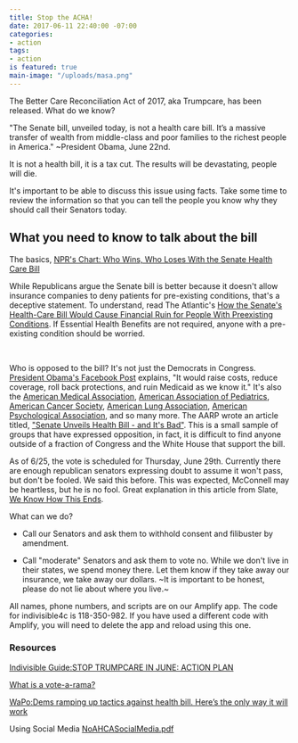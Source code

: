 ```yaml
---
title: Stop the ACHA!
date: 2017-06-11 22:40:00 -07:00
categories:
- action
tags:
- action
is featured: true
main-image: "/uploads/masa.png"
---
```


The Better Care Reconciliation Act of 2017, aka Trumpcare, has been released. What do we know?

"The Senate bill, unveiled today, is not a health care bill. It’s a massive transfer of wealth from middle-class and poor families to the richest people in America." ~President Obama, June 22nd.

It is not a health bill, it is a tax cut.
The results will be devastating, people will die.

It's important to be able to discuss this issue using facts. Take some time to review the information so that you can tell the people you know why they should call their Senators today.

## What you need to know to talk about the bill

The basics, [NPR's Chart: Who Wins, Who Loses With the Senate Health Care Bill](http://www.npr.org/sections/health-shots/2017/06/22/533942041/who-wins-who-loses-with-senate-health-care-bill)
<br>

While Republicans argue the Senate bill is better because it doesn't allow insurance companies to deny patients for pre-existing conditions, that's a deceptive statement. To understand, read The Atlantic's [How the Senate's Health-Care Bill Would Cause Financial Ruin for People With Preexisting Conditions](https://www.theatlantic.com/business/archive/2017/06/ahca-senate-bill-preexisting-conditions/531375/). If Essential Health Benefits are not required, anyone with a pre-existing condition should be worried.

<br>

Who is opposed to the bill? It's not just the Democrats in Congress. [President Obama's Facebook Post](https://www.facebook.com/barackobama/posts/10154996557026749) explains, "It would raise costs, reduce coverage, roll back protections, and ruin Medicaid as we know it." It's also the [American Medical Association](https://www.ama-assn.org/ama-health-reform-vision), [American Association of Pediatrics](https://www.aap.org/en-us/about-the-aap/aap-press-room/Pages/SenateHealthCareBill.aspx), [American Cancer Society](https://www.acscan.org/releases/patients-would-pay-more-less-coverage-under-senate-health-bill), [American Lung Association](http://www.lung.org/about-us/media/press-releases/ALA-Urges-Senate-to-Oppose-Healthcare-Bill.html?referrer=http://www.businessinsider.com/senate-republican-health-care-plan-slammed-by-doctors-and-patient-advocates-2017-6), [American Psychological Association](http://www.apa.org/news/press/releases/2017/06/better-care-reconciliation.aspx), and so many more. The AARP wrote an article titled, ["Senate Unveils Health Bill - and It's Bad"](http://www.aarp.org/politics-society/advocacy/info-2017/senate-health-care-bill.html?intcmp=AE-HP-FLXSLDR-SLIDE1). This is a small sample of groups that have expressed opposition, in fact, it is difficult to find anyone outside of a fraction of Congress and the White House that support the bill.

As of 6/25, the vote is scheduled for Thursday, June 29th. Currently there are enough republican senators expressing doubt to assume it won't pass, but don't be fooled. We said this before. This was expected, McConnell may be heartless, but he is no fool. Great explanation in this article from Slate, [We Know How This Ends](http://www.slate.com/articles/news_and_politics/politics/2017/06/trumpcare_is_right_where_republicans_want_it.html).

What can we do?
* Call our Senators and ask them to withhold consent and filibuster by amendment.

* Call "moderate" Senators and ask them to vote no. While we don't live in their states, we spend money there. Let them know if they take away our insurance, we take away our dollars. ~It is important to be honest, please do not lie about where you live.~

All names, phone numbers, and scripts are on our Amplify app. The code for indivisible4c is 118-350-982. If you have used a different code with Amplify, you will need to delete the app and reload using this one.

### Resources

[Indivisible Guide:STOP TRUMPCARE IN JUNE: ACTION PLAN](https://www.indivisibleguide.com/resource/stop-trumpcare-june-action-plan/)

[What is a vote-a-rama?](http://keithhennessey.com/2010/03/25/vote-a-rama/)

[WaPo:Dems ramping up tactics against health bill. Here’s the only way it will work](https://www.washingtonpost.com/blogs/plum-line/wp/2017/06/19/democrats-are-ramping-up-their-tactics-against-the-gop-health-bill-heres-the-only-way-it-will-work/?utm_term=.f25aa7c05c92)

Using Social Media [NoAHCASocialMedia.pdf](/uploads/NoAHCASocialMedia.pdf)



